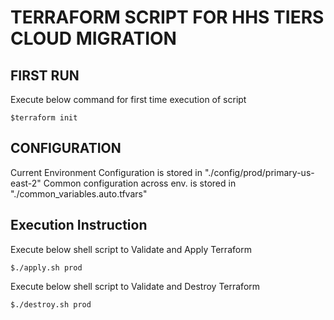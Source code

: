 # TERRAFORM SCRIPT FOR HHS TIERS CLOUD MIGRATION

## FIRST RUN
Execute below command for first time execution of script

`
$terraform init
`

## CONFIGURATION

Current Environment Configuration is stored in "./config/prod/primary-us-east-2"
Common configuration across env. is stored in "./common_variables.auto.tfvars"


## Execution Instruction

Execute below shell script to Validate and Apply Terraform

`
$./apply.sh prod
`

Execute below shell script to Validate and Destroy Terraform

`
$./destroy.sh prod
`